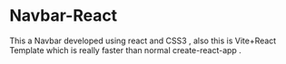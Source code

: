 # Navbar-React

This a Navbar developed using react and CSS3 , also this is Vite+React Template which is really faster than normal create-react-app .
